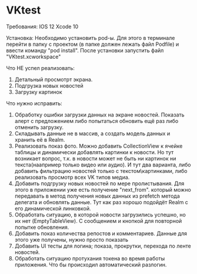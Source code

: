 # VKtest

Требования:
IOS 12
Xcode 10

Установка:
Необходимо установить pod-ы. Для этого в терминале перейти в папку с проектом (в папке должен лежать файл Podfile) и ввести команду "pod install". 
После установки запустить файл "VKtest.xcworkspace"

Что НЕ успел реализовать:
1) Детальный просмотрт экрана. 
2) Подгрузка новых новостей
3) Загрузку картинок

Что нужно исправить:
1) Обработку ошибки загрузки данных на экране новостей. Показать алерт с предложением либо попытаться обновить ещё раз либо отменить загрузку. 
2) Складывать данные не в массив, а создать модель данных и хранить её в Realm.
3) Реализовать показ фото. Можно добавить CollectionView к ячейке таблицы и динамически добавлять картинки к новости. Но тут возникает вопрос, т.к. в новости может не быть ни картинок ни текста(наапример только видео или аудио). И тут два варианта, либо добавить фильтрацию новостей только с текстом\картинками, либо реализовать просмотр всех VK типов медиа.
4) Добавить подгрузку новых новостей по мере пролистывания. Для этого в приложении уже есть получение "next_from". который можно передавать в метод получения новых данных из prefetch метода делегата и обновлять данные. Тут как раз хорошо подойдёт Realm с его динамической линковкой.
5) Обработать ситуацию, в которой новости загрузились успешно, но их нет (EmptyTableView). С сообщением и кнопкой для повторной попытке обновления. 
6) Добавить показ количества репостов и комментариев. Данные для этого уже получены, нужно просто показать
7) Добавить UI тесты для логина; показа, прокрутки, перехода по ленте новостей.
8) Обработать ситуацию протухания токена во время работы приложения. Что бы происходил автоматический разлогин.
